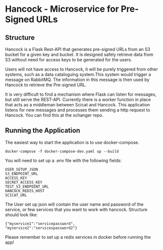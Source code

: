 # Hancock - Microservice for Pre-Signed URLs
## Structure
Hancock is a Flask Rest-API that generates pre-signed URLs from an S3 bucket for a given key and bucket. It is designed 
safely retrieve data from S3 without need for access keys to be generated for the users. 

Users will not have access to Hancock, it will be purely triggered from other systems, such as a data cataloguing system.This system would  trigger a message on RabbitMQ. The information in this message is then used by Hancock to retrieve the Pre-signed URL.

It is very difficult to find a mechanism where Flask can listen for messages, but still serve the REST-API. Currently there 
is a worker function in place that acts as a middleman between Scicat and Hancock. This application listens for new messages 
and processes them sending a http request to Hancock. You can find this at the xchanger repo.

## Running the Application

The easiest way to start the application is to use docker-compose.
```
docker-compose -f docker-compose-dev.yaml up --build
```
You will need to set up a .env file with the following fields:
```
USER_SETUP_JSON
S3_ENDPOINT_URL
ACCESS_KEY
SECRET_ACCESS_KEY
TEST_S3_ENDPOINT_URL
HANCOCK_REDIS_HOST
SCICAT_URL
```
The User set up json will contain the user name and password of the service, or few services that you want to work with hancock.
Structure should look like:
```
{"myservice1":"servicepassword",
"myservice2":"servicespassword2"}
```
Please remember to set up a redis services in docker before running the app!